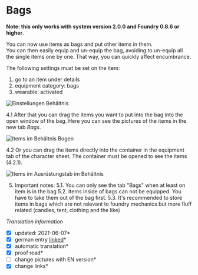# Bags 
**Note: this only works with system version 2.0.0 and Foundry 0.8.6 or higher**.

You can now use items as bags and put other items in them.  
You can then easily equip and un-equip the bag, avoiding to un-equip all the single items one by one. That way, you can quickly affect encumbrance.
  
The following settings must be set on the item:
1. go to an item under details
2. equipment category: bags
3. wearable: activated
  
  ![Einstellungen Behältnis](https://user-images.githubusercontent.com/80099175/120540406-f24e9f80-c3e8-11eb-87ef-cde5eeecb987.png)
  
4.1 After that you can drag the items you want to put into the bag into the open window of the bag. Here you can see the pictures of the items in the new tab *Bags*.
  
  ![Items im Behältnis Bogen](https://user-images.githubusercontent.com/80099175/120540747-4fe2ec00-c3e9-11eb-9f5b-1d6922121c03.png)
  
4.2 Or you can drag the items directly into the container in the equipment tab of the character sheet. The container must be opened to see the items (4.2.1).
  
  ![Items im Ausrüstungstab im Behältnis](https://user-images.githubusercontent.com/80099175/120541419-25ddf980-c3ea-11eb-810e-c5f96e9c3a6c.png)

5. Important notes:
5.1. You can only see the tab "Bags" when at least on item is in the bag
5.2. Items inside of bags can not be equipped. You have to take them out of the bag first.
5.3. It's recommended to store items in bags which are not relevant to foundry mechanics but more fluff related (candles, tent, clothing and the like)


*Translation information*  
*[x] updated: 2021-06-07*  
*[x] german entry [linked](de/de-Behaelter-Rucksack-oder-Tasche.md)*  
*[x] automatic translation*  
*[x] proof read*  
*[ ] change pictures with EN version*
*[x] change links*  